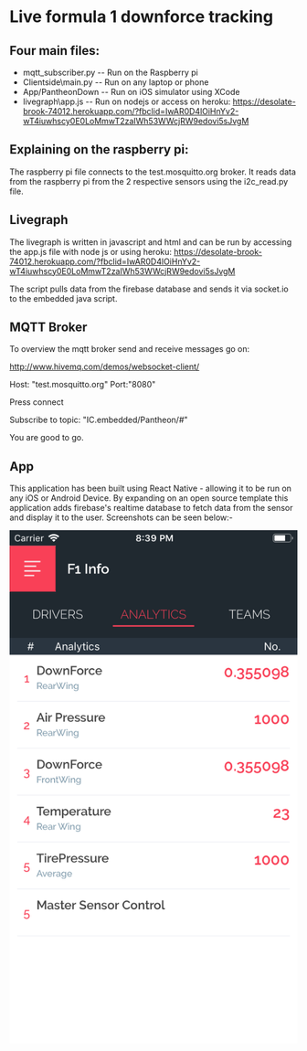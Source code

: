 # Live formula 1 downforce tracking

## Four main files:
* mqtt_subscriber.py  -- Run on the Raspberry pi
* Clientside\main.py -- Run on any laptop or phone
* App/PantheonDown -- Run on iOS simulator using XCode
* livegraph\app.js -- Run on nodejs or access on heroku: https://desolate-brook-74012.herokuapp.com/?fbclid=IwAR0D4lOiHnYv2-wT4iuwhscy0E0LoMmwT2zaIWh53WWcjRW9edovi5sJvgM

## Explaining on the raspberry pi:

The raspberry pi file connects to the test.mosquitto.org broker. It reads data from the raspberry pi from the 2 respective sensors using the i2c_read.py file.

## Livegraph

The livegraph is written in javascript and html and can be run by accessing the app.js file with node js or using heroku: https://desolate-brook-74012.herokuapp.com/?fbclid=IwAR0D4lOiHnYv2-wT4iuwhscy0E0LoMmwT2zaIWh53WWcjRW9edovi5sJvgM

The script pulls data from the firebase database and sends it via socket.io to the embedded java script.

## MQTT Broker
To overview the mqtt broker send and receive messages go on:

http://www.hivemq.com/demos/websocket-client/

Host: "test.mosquitto.org"
Port:"8080"

Press connect

Subscribe to topic: "IC.embedded/Pantheon/#"

You are good to go.

## App
This application has been built using React Native - allowing it to be run on any iOS or Android Device. By expanding on an open source template this application adds firebase's realtime database to fetch data from the sensor and display it to the user. Screenshots can be seen below:- 

![alt text](https://github.com/leonwie/Pantheon/blob/master/readmeimages/Data.png)


